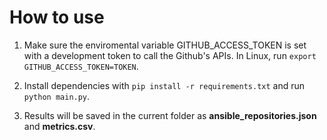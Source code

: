 # How to use

1. Make sure the enviromental variable GITHUB_ACCESS_TOKEN is set with a development token to call the Github's APIs.
In Linux, run
```export GITHUB_ACCESS_TOKEN=TOKEN```.

2. Install dependencies with ```pip install -r requirements.txt``` and run ```python main.py```.

3. Results will be saved in the current folder as **ansible_repositories.json** and **metrics.csv**.